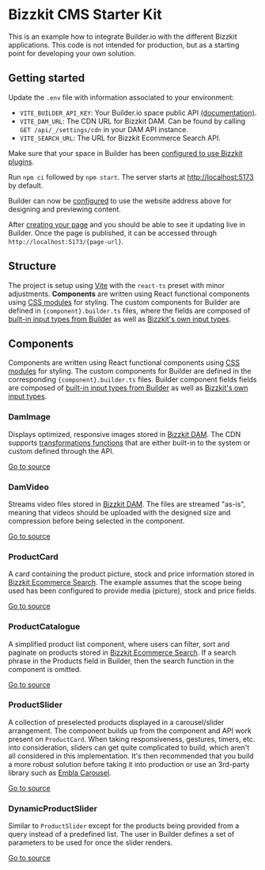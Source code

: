 # Bizzkit CMS Starter Kit

This is an example how to integrate Builder.io with the different Bizzkit applications. This code is not intended for production, but as a starting point for developing your own solution.

## Getting started

Update the `.env` file with information associated to your environment:

-   `VITE_BUILDER_API_KEY`: Your Builder.io space public API [(documentation)](https://www.builder.io/c/docs/using-your-api-key#finding-your-public-api-key).
-   `VITE_DAM_URL`: The CDN URL for Bizzkit DAM. Can be found by calling `GET /api/_/settings/cdn` in your DAM API instance.
-   `VITE_SEARCH_URL`: The URL for Bizzkit Ecommerce Search API.

Make sure that your space in Builder has been [configured to use Bizzkit plugins](https://docs.bizzkit.com/content/for-developers/getting-started/#registering-plugins).

Run `npm ci` followed by `npm start`. The server starts at [http://localhost:5173](http://localhost:5173) by default.

Builder can now be [configured](https://www.builder.io/c/docs/guides/preview-url) to use the website address above for designing and previewing content.

After [creating your page](https://www.builder.io/c/docs/create-page) and you should be able to see it updating live in Builder. Once the page is published, it can be accessed through `http://localhost:5173/{page-url}`.

## Structure

The project is setup using [Vite](https://vite.dev/) with the `react-ts` preset with minor adjustments. **Components** are written using React functional components using [CSS modules](https://vite.dev/guide/features.html#css-modules) for styling. The custom components for Builder are defined in `{component}.builder.ts` files, where the fields are composed of [built-in input types from Builder](https://www.builder.io/c/docs/custom-components-input-types) as well as [Bizzkit's own input types](https://docs.bizzkit.com/content/concepts/bizzkit-plugins/).

## Components

Components are written using React functional components using [CSS modules](https://vite.dev/guide/features.html#css-modules) for styling. The custom components for Builder are defined in the corresponding `{component}.builder.ts` files. Builder component fields fields are composed of [built-in input types from Builder](https://www.builder.io/c/docs/custom-components-input-types) as well as [Bizzkit's own input types](https://docs.bizzkit.com/content/concepts/bizzkit-plugins/).

### DamImage

Displays optimized, responsive images stored in [Bizzkit DAM](https://docs.bizzkit.com/dam/). The CDN supports [transformations functions](https://docs.bizzkit.com/dam/for-developers/concepts/transformation-functions/) that are either built-in to the system or custom defined through the API.

[Go to source](./src/components/DamImage/index.ts)

### DamVideo

Streams video files stored in [Bizzkit DAM](https://docs.bizzkit.com/dam/). The files are streamed "as-is", meaning that videos should be uploaded with the designed size and compression before being selected in the component.

[Go to source](./src/components/DamVideo/index.ts)

### ProductCard

A card containing the product picture, stock and price information stored in [Bizzkit Ecommerce Search](https://docs.bizzkit.com/ecommerce-search/). The example assumes that the scope being used has been configured to provide media (picture), stock and price fields.

[Go to source](./src/components/ProductCard/index.ts)

### ProductCatalogue

A simplified product list component, where users can filter, sort and paginate on products stored in [Bizzkit Ecommerce Search](https://docs.bizzkit.com/ecommerce-search/). If a search phrase in the Products field in Builder, then the search function in the component is omitted.

[Go to source](./src/components/ProductCatalogue/index.ts)

### ProductSlider

A collection of preselected products displayed in a carousel/slider arrangement. The component builds up from the component and API work present on `ProductCard`. When taking responsiveness, gestures, timers, etc. into consideration, sliders can get quite complicated to build, which aren't all considered in this implementation. It's then recommended that you build a more robust solution before taking it into production or use an 3rd-party library such as [Embla Carousel](https://www.npmjs.com/package/embla-carousel).

[Go to source](./src/components/ProductSlider/index.ts)

### DynamicProductSlider

Similar to `ProductSlider` except for the products being provided from a query instead of a predefined list. The user in Builder defines a set of parameters to be used for once the slider renders.

[Go to source](./src/components/DynamicProductSlider/index.ts)

